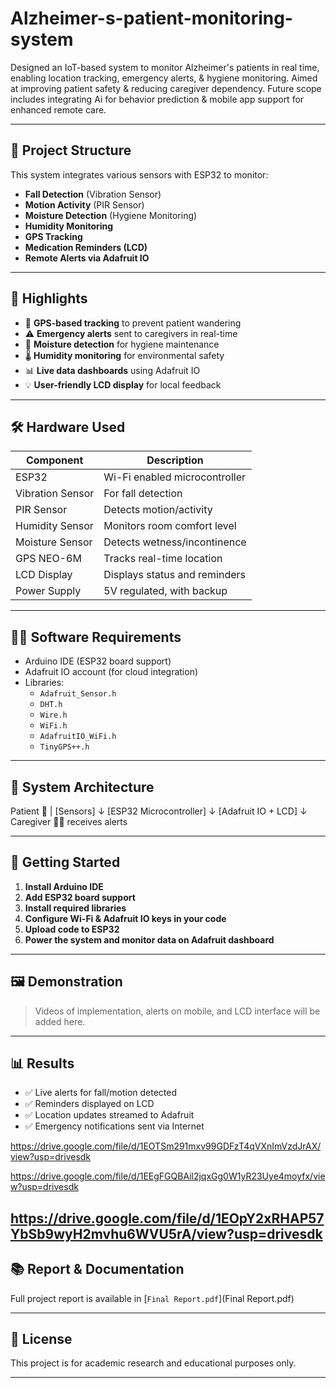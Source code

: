 # Alzheimer-s-patient-monitoring-system
Designed an IoT-based system to monitor Alzheimer's patients in real time, enabling location tracking, emergency alerts, &amp; hygiene monitoring. Aimed at improving patient safety &amp; reducing caregiver dependency. Future scope includes integrating Ai for behavior prediction &amp; mobile app support for enhanced remote care.

---

## 🧩 Project Structure

This system integrates various sensors with ESP32 to monitor:

- **Fall Detection** (Vibration Sensor)
- **Motion Activity** (PIR Sensor)
- **Moisture Detection** (Hygiene Monitoring)
- **Humidity Monitoring**
- **GPS Tracking**
- **Medication Reminders (LCD)**
- **Remote Alerts via Adafruit IO**

---

## 📌 Highlights

- 📍 **GPS-based tracking** to prevent patient wandering
- ⚠️ **Emergency alerts** sent to caregivers in real-time
- 🧼 **Moisture detection** for hygiene maintenance
- 🌡️ **Humidity monitoring** for environmental safety
- 📊 **Live data dashboards** using Adafruit IO
- 💡 **User-friendly LCD display** for local feedback

---

## 🛠️ Hardware Used

| Component            | Description                          |
|---------------------|--------------------------------------|
| ESP32               | Wi-Fi enabled microcontroller        |
| Vibration Sensor    | For fall detection                   |
| PIR Sensor          | Detects motion/activity              |
| Humidity Sensor     | Monitors room comfort level          |
| Moisture Sensor     | Detects wetness/incontinence         |
| GPS NEO-6M          | Tracks real-time location            |
| LCD Display         | Displays status and reminders        |
| Power Supply        | 5V regulated, with backup            |

---

## 🧑‍💻 Software Requirements

- Arduino IDE (ESP32 board support)
- Adafruit IO account (for cloud integration)
- Libraries:
  - `Adafruit_Sensor.h`
  - `DHT.h`
  - `Wire.h`
  - `WiFi.h`
  - `AdafruitIO_WiFi.h`
  - `TinyGPS++.h`

---

## 🧠 System Architecture

Patient 🧓
|
[Sensors]
↓
[ESP32 Microcontroller]
↓
[Adafruit IO + LCD]
↓
Caregiver 👨‍⚕️ receives alerts


---

## 🚀 Getting Started

1. **Install Arduino IDE**
2. **Add ESP32 board support**
3. **Install required libraries**
4. **Configure Wi-Fi & Adafruit IO keys in your code**
5. **Upload code to ESP32**
6. **Power the system and monitor data on Adafruit dashboard**

---

## 🖼️ Demonstration

> Videos of implementation, alerts on mobile, and LCD interface will be added here.

---

## 📊 Results

- ✅ Live alerts for fall/motion detected
- ✅ Reminders displayed on LCD
- ✅ Location updates streamed to Adafruit
- ✅ Emergency notifications sent via Internet

https://drive.google.com/file/d/1EOTSm291mxv99GDFzT4qVXnImVzdJrAX/view?usp=drivesdk

https://drive.google.com/file/d/1EEgFGQBAil2jqxGg0W1yR23Uye4moyfx/view?usp=drivesdk

https://drive.google.com/file/d/1EOpY2xRHAP57YbSb9wyH2mvhu6WVU5rA/view?usp=drivesdk
---

## 📚 Report & Documentation

Full project report is available in [`Final Report.pdf`](Final Report.pdf)

---

## 📄 License

This project is for academic research and educational purposes only.

---


